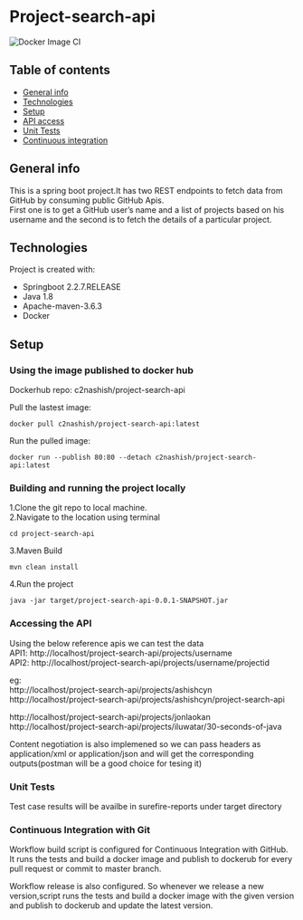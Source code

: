 # Project-search-api
![Docker Image CI](https://github.com/ashishcyn/project-search-api-updated/workflows/Docker%20Image%20CI/badge.svg)


## Table of contents
* [General info](#general-info)
* [Technologies](#technologies)
* [Setup](#setup)
* [API access](#accessing-the-api)
* [Unit Tests](#unit-tests )
* [Continuous integration](#continuous-integration-with-git)



## General info
This is a spring boot project.It has two REST endpoints to fetch data from GitHub by consuming public GitHub Apis.  
First one is to get a GitHub user’s name and a list of projects based on his username and the second is to fetch the details of a particular project.
	
## Technologies
Project is created with:
* Springboot 2.2.7.RELEASE
* Java 1.8
* Apache-maven-3.6.3
* Docker
	
## Setup

### Using the image published to docker hub
Dockerhub repo: c2nashish/project-search-api

Pull the lastest image:
```
docker pull c2nashish/project-search-api:latest
```
Run the pulled image:
```
docker run --publish 80:80 --detach c2nashish/project-search-api:latest
```


### Building and running the project locally   
1.Clone the git repo to local machine.   
2.Navigate to the location using terminal 
```
cd project-search-api
```
3.Maven Build 
```
mvn clean install     
```
4.Run the project
```
java -jar target/project-search-api-0.0.1-SNAPSHOT.jar
```


 

### Accessing the API

Using the below reference apis we can test the data   
API1: http://localhost/project-search-api/projects/username   
API2: http://localhost/project-search-api/projects/username/projectid 

eg:    
http://localhost/project-search-api/projects/ashishcyn   
http://localhost/project-search-api/projects/ashishcyn/project-search-api  

http://localhost/project-search-api/projects/jonlaokan  
http://localhost/project-search-api/projects/iluwatar/30-seconds-of-java   



Content negotiation is also implemened so we can pass headers as application/xml or application/json and will get the corresponding outputs(postman will be a good choice for tesing it) 

### Unit Tests
Test case results will be availbe in surefire-reports under target directory

### Continuous Integration with Git
Workflow build script is configured for Continuous Integration with GitHub. It runs the tests and build a docker image and publish to dockerub for every pull request or commit to master branch.  

Workflow release is also configured. So whenever we release a new version,script runs the tests and build a docker image with the given version and publish to dockerub and update the latest version.  

